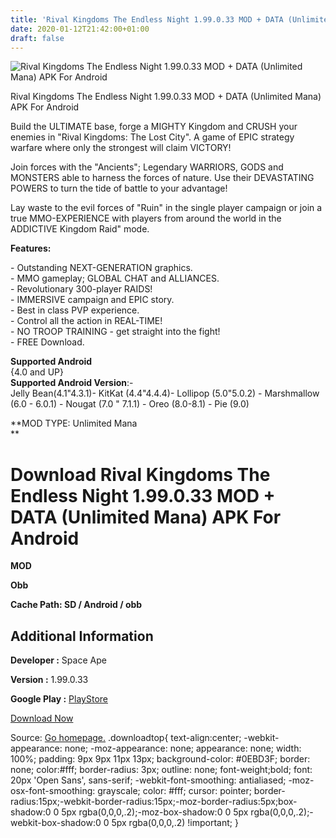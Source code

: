 ```yaml
---
title: 'Rival Kingdoms The Endless Night 1.99.0.33 MOD + DATA (Unlimited Mana) APK For Android'
date: 2020-01-12T21:42:00+01:00
draft: false
---
```


![Rival Kingdoms The Endless Night 1.99.0.33 MOD + DATA (Unlimited Mana) APK For Android](https://i0.wp.com/apkhome.net/wp-content/uploads/2020/01/Toon-Blast-4701-MOD-Unlimited-Lives-Coins-Boosters-1.png "Rival Kingdoms The Endless Night 1.99.0.33 MOD + DATA (Unlimited Mana) APK For Android")

  

Rival Kingdoms The Endless Night 1.99.0.33 MOD + DATA (Unlimited Mana) APK For Android

Build the ULTIMATE base, forge a MIGHTY Kingdom and CRUSH your enemies in "Rival Kingdoms: The Lost City". A game of EPIC strategy warfare where only the strongest will claim VICTORY!

Join forces with the "Ancients"; Legendary WARRIORS, GODS and MONSTERS able to harness the forces of nature. Use their DEVASTATING POWERS to turn the tide of battle to your advantage!

Lay waste to the evil forces of "Ruin" in the single player campaign or join a true MMO-EXPERIENCE with players from around the world in the ADDICTIVE Kingdom Raid" mode.

**Features:**

\- Outstanding NEXT-GENERATION graphics.  
\- MMO gameplay; GLOBAL CHAT and ALLIANCES.  
\- Revolutionary 300-player RAIDS!  
\- IMMERSIVE campaign and EPIC story.  
\- Best in class PVP experience.  
\- Control all the action in REAL-TIME!  
\- NO TROOP TRAINING - get straight into the fight!  
\- FREE Download.

**Supported Android**  
{4.0 and UP}  
**Supported Android Version**:-  
Jelly Bean(4.1"4.3.1)- KitKat (4.4"4.4.4)- Lollipop (5.0"5.0.2) - Marshmallow (6.0 - 6.0.1) - Nougat (7.0 " 7.1.1) - Oreo (8.0-8.1) - Pie (9.0)

**MOD TYPE: Unlimited Mana  
**

Download Rival Kingdoms The Endless Night 1.99.0.33 MOD + DATA (Unlimited Mana) APK For Android
===============================================================================================

**MOD**

**Obb**

**Cache Path: SD / Android / obb**

Additional Information
----------------------

**Developer :** Space Ape

**Version :** 1.99.0.33

**Google Play :** [PlayStore](https://play.google.com/store/apps/details?id=com.spaceapegames.rivalkingdoms)

  

[Download Now](https://store4app.co/post/rival-kingdoms-the-endless-night-1-99-0-33-mod-data-unlimited-mana-apk-for-android_1578854822)

  
Source: [Go homepage.](https://store4app.co/post/rival-kingdoms-the-endless-night-1-99-0-33-mod-data-unlimited-mana-apk-for-android_1578854822) .downloadtop{ text-align:center; -webkit-appearance: none; -moz-appearance: none; appearance: none; width: 100%; padding: 9px 9px 11px 13px; background-color: #0EBD3F; border: none; color:#fff; border-radius: 3px; outline: none; font-weight;bold; font: 20px 'Open Sans', sans-serif; -webkit-font-smoothing: antialiased; -moz-osx-font-smoothing: grayscale; color: #fff; cursor: pointer; border-radius:15px;-webkit-border-radius:15px;-moz-border-radius:5px;box-shadow:0 0 5px rgba(0,0,0,.2);-moz-box-shadow:0 0 5px rgba(0,0,0,.2);-webkit-box-shadow:0 0 5px rgba(0,0,0,.2) !important; }